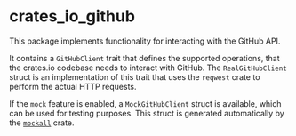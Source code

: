 # crates_io_github

This package implements functionality for interacting with the GitHub API.

It contains a `GitHubClient` trait that defines the supported operations, that
the crates.io codebase needs to interact with GitHub. The `RealGitHubClient`
struct is an implementation of this trait that uses the `reqwest` crate to
perform the actual HTTP requests.

If the `mock` feature is enabled, a `MockGitHubClient` struct is available,
which can be used for testing purposes. This struct is generated automatically
by the [`mockall`](https://docs.rs/mockall) crate.
